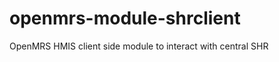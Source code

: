 openmrs-module-shrclient
==========================

OpenMRS HMIS client side module to interact with central SHR
